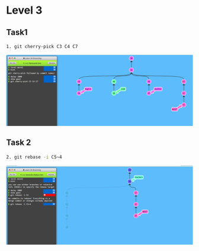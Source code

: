 # Level 3

## Task1
```bash
1. git cherry-pick C3 C4 C7
```
![](/Level_3_Task1.png)
## Task 2
```bash
2. git rebase -i C5~4
```
![](/Level_3_Task2.png)